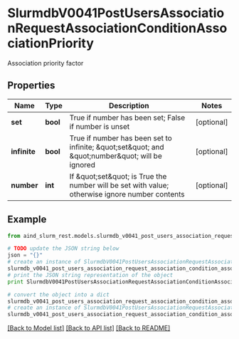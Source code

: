 # SlurmdbV0041PostUsersAssociationRequestAssociationConditionAssociationPriority

Association priority factor

## Properties

Name | Type | Description | Notes
------------ | ------------- | ------------- | -------------
**set** | **bool** | True if number has been set; False if number is unset | [optional] 
**infinite** | **bool** | True if number has been set to infinite; \&quot;set\&quot; and \&quot;number\&quot; will be ignored | [optional] 
**number** | **int** | If \&quot;set\&quot; is True the number will be set with value; otherwise ignore number contents | [optional] 

## Example

```python
from aind_slurm_rest.models.slurmdb_v0041_post_users_association_request_association_condition_association_priority import SlurmdbV0041PostUsersAssociationRequestAssociationConditionAssociationPriority

# TODO update the JSON string below
json = "{}"
# create an instance of SlurmdbV0041PostUsersAssociationRequestAssociationConditionAssociationPriority from a JSON string
slurmdb_v0041_post_users_association_request_association_condition_association_priority_instance = SlurmdbV0041PostUsersAssociationRequestAssociationConditionAssociationPriority.from_json(json)
# print the JSON string representation of the object
print SlurmdbV0041PostUsersAssociationRequestAssociationConditionAssociationPriority.to_json()

# convert the object into a dict
slurmdb_v0041_post_users_association_request_association_condition_association_priority_dict = slurmdb_v0041_post_users_association_request_association_condition_association_priority_instance.to_dict()
# create an instance of SlurmdbV0041PostUsersAssociationRequestAssociationConditionAssociationPriority from a dict
slurmdb_v0041_post_users_association_request_association_condition_association_priority_form_dict = slurmdb_v0041_post_users_association_request_association_condition_association_priority.from_dict(slurmdb_v0041_post_users_association_request_association_condition_association_priority_dict)
```
[[Back to Model list]](../README.md#documentation-for-models) [[Back to API list]](../README.md#documentation-for-api-endpoints) [[Back to README]](../README.md)


